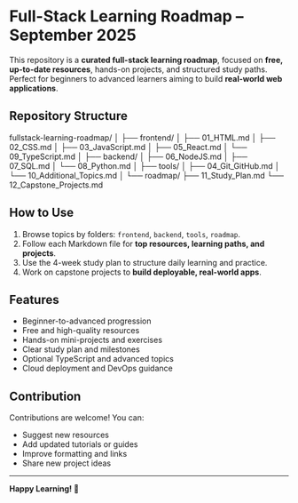 # Full-Stack Learning Roadmap – September 2025

This repository is a **curated full-stack learning roadmap**, focused on **free, up-to-date resources**, hands-on projects, and structured study paths. Perfect for beginners to advanced learners aiming to build **real-world web applications**.

## Repository Structure

fullstack-learning-roadmap/ │ ├── frontend/ │   ├── 01_HTML.md │   ├── 02_CSS.md │   ├── 03_JavaScript.md │   ├── 05_React.md │   └── 09_TypeScript.md │ ├── backend/ │   ├── 06_NodeJS.md │   ├── 07_SQL.md │   └── 08_Python.md │ ├── tools/ │   ├── 04_Git_GitHub.md │   └── 10_Additional_Topics.md │ └── roadmap/ ├── 11_Study_Plan.md └── 12_Capstone_Projects.md

## How to Use

1. Browse topics by folders: `frontend`, `backend`, `tools`, `roadmap`.
2. Follow each Markdown file for **top resources, learning paths, and projects**.
3. Use the 4-week study plan to structure daily learning and practice.
4. Work on capstone projects to **build deployable, real-world apps**.

## Features

- Beginner-to-advanced progression
- Free and high-quality resources
- Hands-on mini-projects and exercises
- Clear study plan and milestones
- Optional TypeScript and advanced topics
- Cloud deployment and DevOps guidance

## Contribution

Contributions are welcome! You can:

- Suggest new resources
- Add updated tutorials or guides
- Improve formatting and links
- Share new project ideas

---

**Happy Learning! 🚀**
